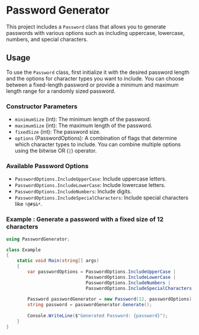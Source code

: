 # Password Generator

This project includes a `Password` class that allows you to generate passwords with various options such as including uppercase, lowercase, numbers, and special characters.

## Usage

To use the `Password` class, first initialize it with the desired password length and the options for character types you want to include. You can choose between a fixed-length password or provide a minimum and maximum length range for a randomly sized password.

### Constructor Parameters

- `minimumSize` (int): The minimum length of the password.
- `maximumSize` (int): The maximum length of the password.
- `fixedSize`   (int): The password size.
- `options` (PasswordOptions): A combination of flags that determine which character types to include. You can combine multiple options using the bitwise OR (`|`) operator.

### Available Password Options

- `PasswordOptions.IncludeUpperCase`: Include uppercase letters.
- `PasswordOptions.IncludeLowerCase`: Include lowercase letters.
- `PasswordOptions.IncludeNumbers`: Include digits.
- `PasswordOptions.IncludeSpecialCharacters`: Include special characters like `!@#$&*`.

### Example : Generate a password with a fixed size of 12 characters

```csharp
using PasswordGenerator;

class Example
{
    static void Main(string[] args)
    {
        var passwordOptions = PasswordOptions.IncludeUpperCase |
                              PasswordOptions.IncludeLowerCase |
                              PasswordOptions.IncludeNumbers |
                              PasswordOptions.IncludeSpecialCharacters;
                              
        Password passwordGenerator = new Password(12, passwordOptions);
        string password = passwordGenerator.Generate();
        
        Console.WriteLine($"Generated Password: {password}");
    }
}
